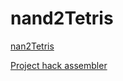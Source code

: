 # nand2Tetris

[nan2Tetris](https://www.nand2tetris.org/)

[Project hack assembler](06/hack_assembler)
